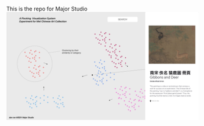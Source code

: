 This is the repo for Major Studio
![sketch](https://github.com/shuvitRan/MajorStudio1/blob/master/ProjectSketch/DanFlockingMetCollection.jpg)
